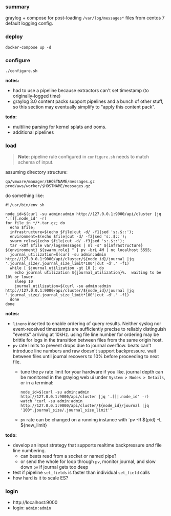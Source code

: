 ### summary
graylog + compose for post-loading `/var/log/messages*` files from centos 7 default logging config.

### deploy

```
docker-compose up -d
```

### configure

```
./configure.sh
```

**notes:**
- had to use a pipeline because extractors can't set timestamp (to originally-logged time)
- graylog 3.0 content packs support pipelines and a bunch of other stuff, so this section may eventually simplify to "apply this content pack".

**todo:**
- multiline parsing for kernel splats and ooms.
- additional pipelines

### load

> **Note**: pipeline rule configured in `configure.sh` needs to match schema of input.

assuming directory structure:

```
qa/vmware/manager/$HOSTNAME/messages.gz
prod/aws/worker/$HOSTNAME/messages.gz
```

do something like:

```
#!/usr/bin/env sh

node_id=$(curl -su admin:admin http://127.0.0.1:9000/api/cluster |jq '.[]|.node_id' -r)
for file in */*.tar.gz; do
  echo $file;
  infrastructure=$(echo $file|cut -d/ -f1|sed 's:.$::');
  environment=$(echo $file|cut -d/ -f2|sed 's:.$::');
  swarm_role=$(echo $file|cut -d/ -f3|sed 's:.$::');
  tar -xOf $file var/log/messages | nl -s" ${infrastructure} ${environment} ${swarm_role} " | pv -brL 4M | nc localhost 5555;
  journal_utilization=$(curl -su admin:admin http://127.0.0.1:9000/api/cluster/${node_id}/journal |jq '.journal_size/.journal_size_limit*100'|cut -d'.' -f1)
  while [ $journal_utilization -gt 10 ]; do
    echo journal utilization ${journal_utilization}%.  waiting to be 10% or lower.
    sleep 10
    journal_utilization=$(curl -su admin:admin http://127.0.0.1:9000/api/cluster/${node_id}/journal |jq '.journal_size/.journal_size_limit*100'|cut -d'.' -f1)
  done
done
```

**notes:**
- `lineno` inserted to enable ordering of query results.  Neither syslog nor event-received timestamps are sufficiently precise to reliably distinguish "events" arriving at 10kHz. using file line number for ordering may be brittle for logs in the transition between files from the same origin host.
- `pv` rate limits to prevent drops due to journal overflow.  beats can't introduce line numbers and raw doesn't support backpressure.  wait between files until journal recovers to 10% before proceeding to next file.
    - tune the `pv` rate limit for your hardware if you like. journal depth can be monitored in the graylog web ui under `System > Nodes > Details`, or in a terminal:

        ```
        node_id=$(curl -su admin:admin http://127.0.0.1:9000/api/cluster |jq '.[]|.node_id' -r)
        watch "curl -su admin:admin http://127.0.0.1:9000/api/cluster/${node_id}/journal |jq '100*.journal_size/.journal_size_limit'"
        ```
    - `pv` rate can be changed on a running instance with `pv -R ${pid} -L ${new_limit}

**todo:**
* develop an input strategy that supports realtime backpressure *and* file line numbering.  
  - can beats read from a socket or named pipe?
  - or send the whole for loop through `pv`, monitor journal, and slow down `pv` if journal gets too deep
* test if pipeline `set_fields` is faster than individual `set_field` calls
* how hard is it to scale ES?

### login

* http://localhost:9000
* login: `admin:admin`
